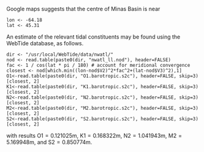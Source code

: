 Google maps suggests that the centre of Minas Basin is near

    lon <- -64.18
    lat <- 45.31

An estimate of the relevant tidal constituents may be found using the
WebTide database, as follows.

    dir <- "/usr/local/WebTide/data/nwatl/"
    nod <- read.table(paste0(dir, "nwatl_ll.nod"), header=FALSE)
    fac <- 1 / cos(lat * pi / 180) # account for meridional convergence
    closest <- nod[which.min((lon-nod$V2)^2*fac^2+(lat-nod$V3)^2),1]
    O1<-read.table(paste0(dir, "O1.barotropic.s2c"), header=FALSE, skip=3)[closest, 2]
    K1<-read.table(paste0(dir, "K1.barotropic.s2c"), header=FALSE, skip=3)[closest, 2]
    N2<-read.table(paste0(dir, "N2.barotropic.s2c"), header=FALSE, skip=3)[closest, 2]
    M2<-read.table(paste0(dir, "M2.barotropic.s2c"), header=FALSE, skip=3)[closest, 2]
    S2<-read.table(paste0(dir, "S2.barotropic.s2c"), header=FALSE, skip=3)[closest, 2]

with results O1 = 0.121025m, K1 = 0.168322m, N2 = 1.041943m,
M2 = 5.169948m, and S2 = 0.850774m.
